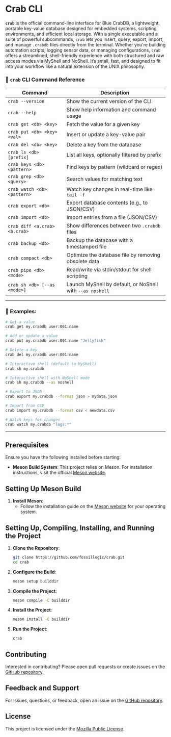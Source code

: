 # **Crab CLI**

**`crab`** is the official command-line interface for Blue CrabDB, a lightweight, portable key-value database designed for embedded systems, scripting environments, and efficient local storage. With a single executable and a suite of powerful subcommands, `crab` lets you insert, query, export, import, and manage `.crabdb` files directly from the terminal. Whether you're building automation scripts, logging sensor data, or managing configurations, `crab` offers a streamlined, shell-friendly experience with both structured and raw access modes via MyShell and NoShell. It’s small, fast, and designed to fit into your workflow like a natural extension of the UNIX philosophy.

### 🧰 `crab` CLI Command Reference

| Command                         | Description                                               |
|---------------------------------|-----------------------------------------------------------|
| `crab --version`                | Show the current version of the CLI                       |
| `crab --help`                   | Show help information and command usage                   |
| `crab get <db> <key>`           | Fetch the value for a given key                           |
| `crab put <db> <key> <val>`     | Insert or update a key-value pair                         |
| `crab del <db> <key>`           | Delete a key from the database                            |
| `crab ls <db> [prefix]`         | List all keys, optionally filtered by prefix              |
| `crab keys <db> <pattern>`      | Find keys by pattern (wildcard or regex)                  |
| `crab grep <db> <query>`        | Search values for matching text                           |
| `crab watch <db> <pattern>`     | Watch key changes in real-time like `tail -f`             |
| `crab export <db>`              | Export database contents (e.g., to JSON/CSV)              |
| `crab import <db>`              | Import entries from a file (JSON/CSV)                     |
| `crab diff <a.crab> <b.crab>`   | Show differences between two `.crabdb` files              |
| `crab backup <db>`              | Backup the database with a timestamped file               |
| `crab compact <db>`             | Optimize the database file by removing obsolete data      |
| `crab pipe <db> <mode>`         | Read/write via stdin/stdout for shell scripting           |
| `crab sh <db> [--as <mode>]`    | Launch MyShell by default, or NoShell with `--as noshell` |

---

### 🧪 Examples:

```sh
# Get a value
crab get my.crabdb user:001:name

# Add or update a value
crab put my.crabdb user:001:name "Jellyfish"

# Delete a key
crab del my.crabdb user:001:name

# Interactive shell (default to MyShell)
crab sh my.crabdb

# Interactive shell with NoShell mode
crab sh my.crabdb --as noshell

# Export to JSON
crab export my.crabdb --format json > mydata.json

# Import from CSV
crab import my.crabdb --format csv < newdata.csv

# Watch keys for changes
crab watch my.crabdb "logs:*"
```

---

## **Prerequisites**

Ensure you have the following installed before starting:

- **Meson Build System**: This project relies on Meson. For installation instructions, visit the official [Meson website](https://mesonbuild.com/Getting-meson.html).

## **Setting Up Meson Build**

1. **Install Meson**:
    - Follow the installation guide on the [Meson website](https://mesonbuild.com/Getting-meson.html) for your operating system.

## **Setting Up, Compiling, Installing, and Running the Project**

1. **Clone the Repository**:

    ```sh
    git clone https://github.com/fossillogic/crab.git
    cd crab
    ```

2. **Configure the Build**:

    ```sh
    meson setup builddir
    ```

3. **Compile the Project**:

    ```sh
    meson compile -C builddir
    ```

4. **Install the Project**:

    ```sh
    meson install -C builddir
    ```

5. **Run the Project**:

    ```sh
    crab
    ```

## **Contributing**

Interested in contributing? Please open pull requests or create issues on the [GitHub repository](https://github.com/fossillogic/crab).

## **Feedback and Support**

For issues, questions, or feedback, open an issue on the [GitHub repository](https://github.com/fossillogic/crab/issues).

## **License**

This project is licensed under the [Mozilla Public License](LICENSE).

